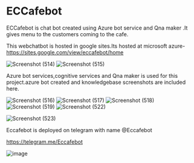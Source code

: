 # ECCafebot
ECCafebot is chat bot created using Azure bot service and Qna maker .It gives menu to the customers coming to the cafe.

This webchatbot is hosted in google sites.Its hosted at microsoft azure- https://sites.google.com/view/eccafebot/home  

![Screenshot (514)](https://user-images.githubusercontent.com/92110686/160904047-9a459f4e-ef20-46cb-a02e-34e1346c4555.png)
![Screenshot (515)](https://user-images.githubusercontent.com/92110686/161277519-c0667aa6-e4d1-43c8-b8b8-5acc20c0afeb.png)

Azure bot services,cognitive services and Qna maker is used for this project.azure bot created and knowledgebase screenshots are included here.

![Screenshot (516)](https://user-images.githubusercontent.com/92110686/161277537-5cfe1cc9-fbee-48ea-bfa9-283e960d692d.png)
![Screenshot (517)](https://user-images.githubusercontent.com/92110686/161277561-1e4a5045-84e8-46a3-962d-c3014c04faab.png)
![Screenshot (518)](https://user-images.githubusercontent.com/92110686/161277570-f7a41966-5d23-4085-ba08-ca02b052bb42.png)
![Screenshot (519)](https://user-images.githubusercontent.com/92110686/161277579-0c4e7d57-aa80-4c7d-8a55-c9ff3cea9b4e.png)
![Screenshot (522)](https://user-images.githubusercontent.com/92110686/161280817-5d1922fe-1326-4f12-9082-988a61830aaf.png)

![Screenshot (523)](https://user-images.githubusercontent.com/92110686/161280834-df8d5184-a831-4d27-b37e-6021a845c2d7.png)

Eccafebot is deployed on telegram with name @Eccafebot

https://telegram.me/Eccafebot


![image](https://user-images.githubusercontent.com/92110686/161278553-b45b761e-c909-4558-813a-1939ee888e33.png)


